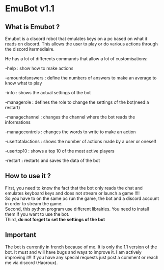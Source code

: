 # EmuBot v1.1

## What is Emubot ?

Emubot is a discord robot that emulates keys on a pc based on what it reads on discord. This allows the user to play or do various actions through the discord itermédiaire.

He has a lot of differents commands that allow a lot of customisations:

-help : show how to make actions

-amountofanswers : define the numbers of answers to make an average to know what to play

-info : shows the actual settings of the bot

-managerole : defines the role to change the settings of the bot(need a restart)

-managechannel : changes the channel where the bot reads the informations

-managecontrols : changes the words to write to make an action

-usertotalactions : shows the number of actions made by a user or oneself

-usertop10 : shows a top 10 of the most active players

-restart : restarts and saves the data of the bot

## How to use it ?

First, you need to know the fact that the bot only reads the chat and emulates keyboard keys and does not stream or launch a game !!!!  
So you have to on the same pc run the game, the bot and a discord account in order to stream the game.  
Second, this python program use different librairies. You need to install them if you want to use the bot.  
Third, **do not forget to set the settings of the bot**

## Important

The bot is currently in french because of me.
It is only the 1.1 version of the bot. It must and will have bugs and ways to improve it. I am actively improving it!! If you have any special requests just post a comment or reach me via discord (Haoroux).
